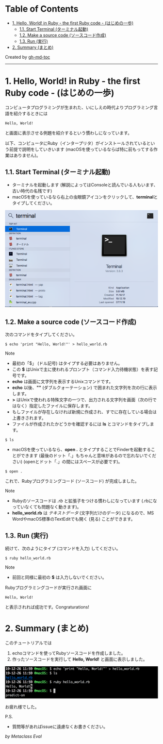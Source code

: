 
Table of Contents
=================

* [1\. Hello, World\! in Ruby \- the first Ruby code \- (はじめの一歩)](#1-hello-world-in-ruby---the-first-ruby-code---%E3%81%AF%E3%81%98%E3%82%81%E3%81%AE%E4%B8%80%E6%AD%A9)
  * [1\.1\. Start Terminal (ターミナル起動)](#11-start-terminal-%E3%82%BF%E3%83%BC%E3%83%9F%E3%83%8A%E3%83%AB%E8%B5%B7%E5%8B%95)
  * [1\.2\. Make a source code (ソースコード作成)](#12-make-a-source-code-%E3%82%BD%E3%83%BC%E3%82%B9%E3%82%B3%E3%83%BC%E3%83%89%E4%BD%9C%E6%88%90)
  * [1\.3\. Run (実行)](#13-run-%E5%AE%9F%E8%A1%8C)
* [2\. Summary (まとめ)](#2-summary-%E3%81%BE%E3%81%A8%E3%82%81)

Created by [gh-md-toc](https://github.com/ekalinin/github-markdown-toc.go)

----
# 1. Hello, World! in Ruby - the first Ruby code - (はじめの一歩)

コンピュータプログラミングが生まれた、いにしえの時代よりプログラミング言語を紹介するときには

```
Hello, World!
```

と画面に表示させる例題を紹介するという慣わしになっています。

以下、コンピュータにRuby（インタープリタ）がインストールされているという前提で説明をしていきいます (macOSを使っているならば特に前もってする作業はありません)。

## 1.1. Start Terminal (ターミナル起動)

* ターミナルを起動します (解説によってはConsoleと読んでいる人もいます、古い時代の名残です)
* macOSを使っているなら右上の虫眼鏡アイコンをクリックして、**terminal**とタイプしてください。

![terminal](https://github.com/metaclass-eval/ruby_programming/blob/master/png/terminal.png)

## 1.2. Make a source code (ソースコード作成)

次のコマンドをタイプしてください。

```
$ echo 'print "Hello, World!"' > hello_world.rb
```

Note
* 最初の「$」 (ドル記号) はタイプする必要はありません。
* この **$** はUnixで主に使われるプロンプト（コマンド入力待機状態）を表す記号です。
* **echo** は画面に文字列を表示するUnixコマンドです。
* **echo** 以後、**""** (ダブルクォーテーション) で囲まれた文字列を次の行に表示します。
* **>** はUnixで使われる特殊文字の一つで、出力される文字列を画面（次の行ではなく）指定したファイルに保存します。
* もしファイルが存在しなければ新規に作成され、すでに存在している場合は上書きされます。
* ファイルが作成されたかどうかを確認するには **ls** とコマンドをタイプします。

```
$ ls
```

* macOSを使っているなら、**open .** とタイプすることでFinderを起動することができます (最後のドット「.」もちゃんと意味があるので忘れないでください) (openとドット「.」の間にはスペースが必要です)。

```
$ open .
```

これで、Rubyプログラミングコード (ソースコード) が完成しました。

Note
* Rubyのソースコードは *.rb* と拡張子をつける慣わしになっています (.rbになっていなくても問題なく動きます)。
* **hello_world.rb** は *テキストデータ* (文字列だけのデータ) になるので、MS WordやmacOS標準のTextEditでも開く (見る) ことができます。

## 1.3. Run (実行)

続けて、次のようにタイプ (コマンドを入力) してください。

```
$ ruby hello_world.rb
```

Note
* 前回と同様に最初の **$** は入力しないでください。

Rubyプログラミングコードが実行され画面に

```
Hello, World!
```

と表示されれば成功です。Congraturations!

# 2. Summary (まとめ)

このチュートリアルでは

1. echoコマンドを使ってRubyソースコードを作成しました。
2. 作ったソースコードを実行して **Hello, World!** と画面に表示しました。

![hello_world](https://github.com/metaclass-eval/ruby_programming/blob/master/png/hello_world.png)


お疲れ様でした。

P.S.
* 質問等があればissueに遠慮なくお書きください。

*by Metaclass Eval*



